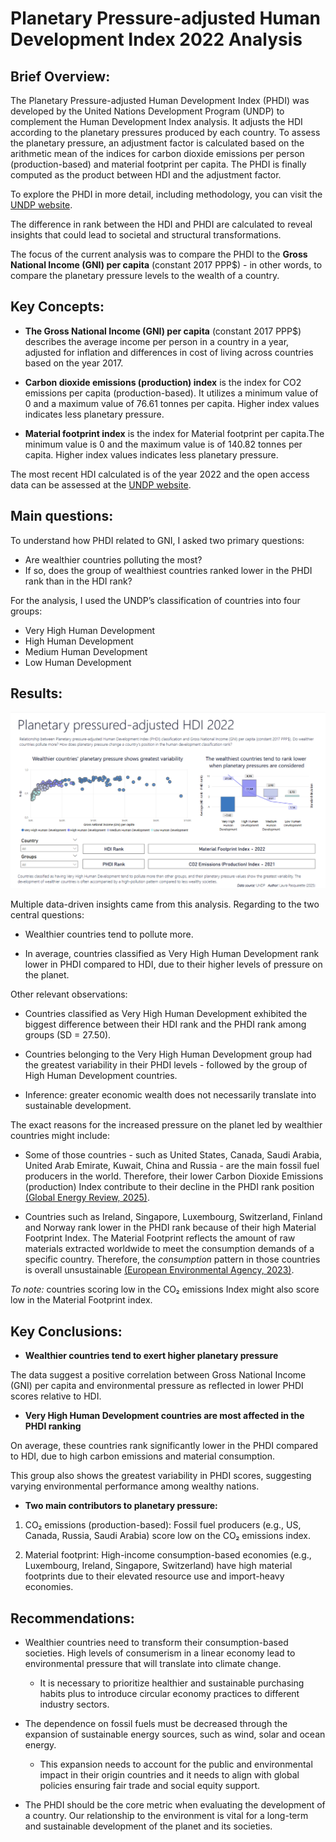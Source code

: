 # Planetary Pressure-adjusted Human Development Index 2022 Analysis

## **Brief Overview:**

The Planetary Pressure-adjusted Human Development Index (PHDI) was developed by the United Nations Development Program (UNDP) to complement the Human Development Index analysis. It adjusts the HDI according to the planetary pressures produced by each country. To assess the planetary pressure, an adjustment factor is calculated based on the arithmetic mean of the indices for carbon dioxide emissions per person (production-based) and material footprint per capita. The PHDI is finally computed as the product between HDI and the adjustment factor. 

To explore the PHDI in more detail, including methodology, you can visit the [UNDP website](https://hdr.undp.org/planetary-pressures-adjusted-human-development-index#/indicies/PHDI).

The difference in rank between the HDI and PHDI are calculated to reveal insights that could lead to societal and structural transformations. 

The focus of the current analysis was to compare the PHDI to the **Gross National Income (GNI) per capita** (constant 2017 PPP$) - in other words, to compare the planetary pressure levels to the wealth of a country.

## **Key Concepts:**

+	**The Gross National Income (GNI) per capita** (constant 2017 PPP$) describes the average income per person in a country in a year, adjusted for inflation and differences in cost of living across countries based on the year 2017.

+ **Carbon dioxide emissions (production) index** is the index for CO2 emissions per capita (production-based). It utilizes a minimum value of 0 and a maximum value of 76.61 tonnes per capita. Higher index values indicates less planetary pressure.

+ **Material footprint index** is the index for Material footprint per capita.The minimum value is 0 and the maximum value is of 140.82 tonnes per capita. Higher index values indicates less planetary pressure.

The most recent HDI calculated is of the year 2022 and the open access data can be assessed at the [UNDP website](https://hdr.undp.org/data-center/documentation-and-downloads).

## **Main questions:**

To understand how PHDI related to GNI, I asked two primary questions:

+ Are wealthier countries polluting the most?
+ If so, does the group of wealthiest countries ranked lower in the PHDI rank than in the HDI rank? 

For the analysis, I used the UNDP’s classification of countries into four groups:

+ Very High Human Development
+ High Human Development
+ Medium Human Development 
+ Low Human Development

## **Results:**

![Dashboard](https://github.com/lpasqualette/portfolioPHDI/blob/main/PHDIAnalysis.png)

Multiple data-driven insights came from this analysis. Regarding to the two central questions:

+ Wealthier countries tend to pollute more. 

+ In average, countries classified as Very High Human Development rank lower in PHDI compared to HDI, due to their higher levels of pressure on the planet.

Other relevant observations:

+ Countries classified as Very High Human Development exhibited the biggest difference between their HDI rank and the PHDI rank among groups (SD = 27.50). 

+ Countries belonging to the Very High Human Development group had the greatest variability in their PHDI levels - followed by the group of High Human Development countries.

+ Inference: greater economic wealth does not necessarily translate into sustainable development. 

The exact reasons for the increased pressure on the planet led by wealthier countries might include:

+ Some of those countries - such as United States, Canada, Saudi Arabia, United Arab Emirate, Kuwait, China and Russia - are the main fossil fuel producers in the world. Therefore, their lower Carbon Dioxide Emissions (production) Index contribute to their decline in the PHDI rank position [(Global Energy Review, 2025)](https://www.iea.org/reports/global-energy-review-2025).

+ Countries such as Ireland, Singapore, Luxembourg, Switzerland, Finland and Norway rank lower in the PHDI rank because of their high Material Footprint Index. The Material Footprint reflects the amount of raw materials extracted worldwide to meet the consumption demands of a specific country. Therefore, the *consumption* pattern in those countries is overall unsustainable [(European Environmental Agency, 2023)](https://www.eea.europa.eu/en/analysis/indicators/europes-material-footprint). 

*To note:* countries scoring low in the CO₂ emissions Index might also score low in the Material Footprint index. 

## Key Conclusions:

+ **Wealthier countries tend to exert higher planetary pressure**

The data suggest a positive correlation between Gross National Income (GNI) per capita and environmental pressure as reflected in lower PHDI scores relative to HDI.

+ **Very High Human Development countries are most affected in the PHDI ranking**

On average, these countries rank significantly lower in the PHDI compared to HDI, due to high carbon emissions and material consumption.

This group also shows the greatest variability in PHDI scores, suggesting varying environmental performance among wealthy nations.

+ **Two main contributors to planetary pressure:**

1. CO₂ emissions (production-based): Fossil fuel producers (e.g., US, Canada, Russia, Saudi Arabia) score low on the CO₂ emissions index.

2. Material footprint: High-income consumption-based economies (e.g., Luxembourg, Ireland, Singapore, Switzerland) have high material footprints due to their elevated resource use and import-heavy economies.

## Recommendations:

+ Wealthier countries need to transform their consumption-based societies. High levels of consumerism in a linear economy lead to environmental pressure that will translate into climate change. 
  + It is necessary to prioritize healthier and sustainable purchasing habits plus to introduce circular economy practices to different industry sectors.
  
+ The dependence on fossil fuels must be decreased through the expansion of sustainable energy sources, such as wind, solar and ocean energy. 
  + This expansion needs to account for the public and environmental impact in their origin countries and it needs to align with global policies ensuring fair trade and social equity support.

+ The PHDI should be the core metric when evaluating the development of a country. Our relationship to the environment is vital for a long-term and sustainable development of the planet and its societies.
